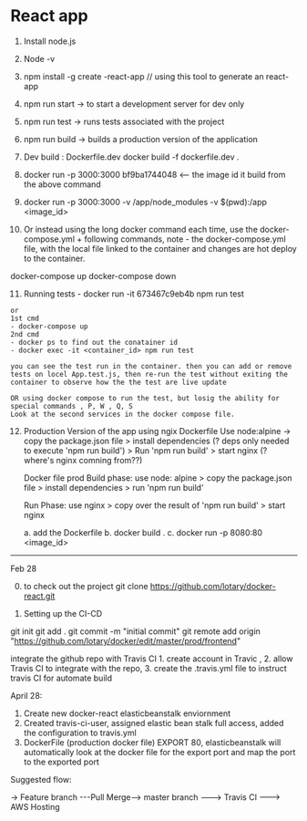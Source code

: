 # React app
1. Install node.js
2. Node -v 
3. npm install -g create -react-app  // using this tool to generate an react-app
4. npm run start -> to start a development server for dev only
5. npm run test -> runs tests associated with the project
6. npm run build -> builds a production version of the application 
7. Dev build : Dockerfile.dev 
    docker build -f dockerfile.dev .
8. docker run -p 3000:3000 bf9ba1744048  <-- the image id it build from the above command
9. docker run -p 3000:3000 -v /app/node_modules -v  $(pwd):/app  <image_id>

10. Or instead using the long docker command each time, 
use the docker-compose.yml + following commands, note - the docker-compose.yml file, with the local file linked to the container and changes are hot deploy to the container. 

docker-compose up
docker-compose down


 11. Running tests
    - docker run -it 673467c9eb4b npm run test

    or 
    1st cmd 
    - docker-compose up
    2nd cmd
    - docker ps to find out the conatainer id
    - docker exec -it <container_id> npm run test

    you can see the test run in the container. then you can add or remove tests on locel App.test.js, then re-run the test without exiting the container to observe how the the test are live update

    OR using docker compose to run the test, but losig the ability for special commands , P, W , Q, S
    Look at the second services in the docker compose file. 

12. Production Version of the app using ngix
    Dockerfile 
    Use node:alpine -> copy the package.json file > install dependencies (? deps only needed to execute 'npm run build') > Run 'npm run build' > start nginx (? where's nginx comning from??)

    Docker file prod
    Build phase: use node: alpine > copy the package.json file > install dependencies > run 'npm run build'

    Run Phase: use nginx > copy over the result of 'npm run build' > start nginx

    a. add the Dockerfile
    b. docker build .
    c. docker run -p 8080:80 <image_id>    


______________________________________________________________________
Feb 28

0. to check out the project git clone https://github.com/lotary/docker-react.git

1. Setting up the CI-CD

git init git add . git commit -m "initial commit" git remote add origin "https://github.com/lotary/docker/edit/master/prod/frontend"

integrate the github repo with Travis CI 1. create account in Travic , 2. allow Travis CI to integrate with the repo, 3. create the .travis.yml file to instruct travis CI for automate build

April 28: 
1. Create new docker-react elasticbeanstalk enviornment
2. Created travis-ci-user, assigned elastic bean stalk full access, added the configuration to travis.yml
3. DockerFile (production docker file) EXPORT 80, elasticbeanstalk will automatically look at the docker file for the export port and map the port to the exported port

Suggested flow:

-> Feature branch ---Pull Merge--> master branch ---> Travis CI  ---> AWS Hosting
